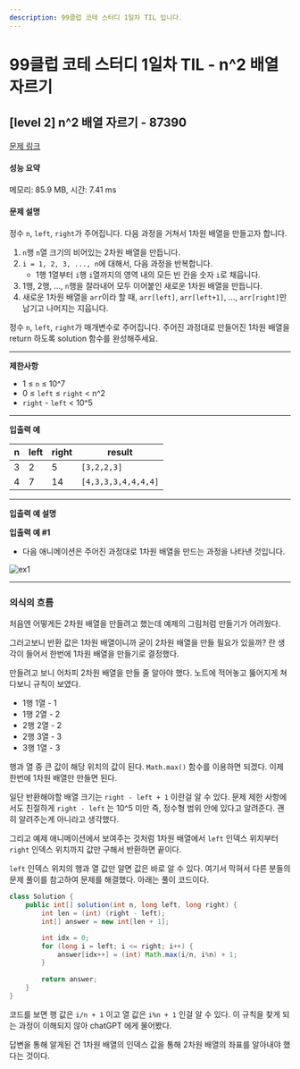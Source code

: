 ```yaml
---
description: 99클럽 코테 스터디 1일차 TIL 입니다.
---
```


# 99클럽 코테 스터디 1일차 TIL - n^2 배열 자르기

## \[level 2] n^2 배열 자르기 - 87390

[문제 링크](https://school.programmers.co.kr/learn/courses/30/lessons/87390?language=java)

#### 성능 요약

메모리: 85.9 MB, 시간: 7.41 ms

#### 문제 설명

정수 `n`, `left`, `right`가 주어집니다. 다음 과정을 거쳐서 1차원 배열을 만들고자 합니다.

1. `n`행 `n`열 크기의 비어있는 2차원 배열을 만듭니다.
2. `i = 1, 2, 3, ..., n`에 대해서, 다음 과정을 반복합니다.
   * 1행 1열부터 `i`행 `i`열까지의 영역 내의 모든 빈 칸을 숫자 `i`로 채웁니다.
3. 1행, 2행, ..., `n`행을 잘라내어 모두 이어붙인 새로운 1차원 배열을 만듭니다.
4. 새로운 1차원 배열을 `arr`이라 할 때, `arr[left]`, `arr[left+1]`, ..., `arr[right]`만 남기고 나머지는 지웁니다.

정수 `n`, `left`, `right`가 매개변수로 주어집니다. 주어진 과정대로 만들어진 1차원 배열을 return 하도록 solution 함수를 완성해주세요.

***

**제한사항**

* 1 ≤ `n` ≤ 10^7
* 0 ≤ `left` ≤ `right` < n^2
* `right` - `left` < 10^5

***

**입출력 예**

| n | left | right | result              |
| - | ---- | ----- | ------------------- |
| 3 | 2    | 5     | `[3,2,2,3]`         |
| 4 | 7    | 14    | `[4,3,3,3,4,4,4,4]` |

***

**입출력 예 설명**

**입출력 예 #1**

* 다음 애니메이션은 주어진 과정대로 1차원 배열을 만드는 과정을 나타낸 것입니다.

![ex1](https://grepp-programmers.s3.amazonaws.com/production/file\_resource/103/FlattenedFills\_ex1.gif)

***

### 의식의 흐름

처음엔 어떻게든 2차원 배열을 만들려고 했는데 예제의 그림처럼 만들기가 어려웠다.

그러고보니 반환 값은 1차원 배열이니까 굳이 2차원 배열을 만들 필요가 있을까? 란 생각이 들어서 한번에 1차원 배열을 만들기로 결정했다.

만들려고 보니 어차피 2차원 배열을 만들 줄 알아야 했다. 노트에 적어놓고 뚫어지게 쳐다보니 규칙이 보였다.

* 1행 1열 - 1
* 1행 2열 - 2
* 2행 2열 - 2
* 2행 3열 - 3
* 3행 1열 - 3

행과 열 중 큰 값이 해당 위치의 값이 된다. `Math.max()` 함수를 이용하면 되겠다. 이제 한번에 1차원 배열만 만들면 된다.

일단 반환해야할 배열 크기는 `right - left + 1` 이란걸 알 수 있다. 문제 제한 사항에서도 친절하게 `right - left` 는 10^5 미만 즉, 정수형 범위 안에 있다고 알려준다. 괜히 알려주는게 아니라고 생각했다.

그리고 예제 애니메이션에서 보여주는 것처럼 1차원 배열에서 `left` 인덱스 위치부터 `right` 인덱스 위치까지 값만 구해서 반환하면 끝이다.

`left` 인덱스 위치의 행과 열 값만 알면 값은 바로 알 수 있다. 여기서 막혀서 다른 분들의 문제 풀이를 참고하여 문제를 해결했다. 아래는 풀이 코드이다.

```java
class Solution {
    public int[] solution(int n, long left, long right) {
        int len = (int) (right - left);
        int[] answer = new int[len + 1];

        int idx = 0;
        for (long i = left; i <= right; i++) {
            answer[idx++] = (int) Math.max(i/n, i%n) + 1;
        }
        
        return answer;
    }
}
```

코드를 보면 행 값은 `i/n + 1` 이고 열 값은 `i%n + 1` 인걸 알 수 있다. 이 규칙을 찾게 되는 과정이 이해되지 않아 chatGPT 에게 물어봤다.

답변을 통해 알게된 건 1차원 배열의 인덱스 값을 통해 2차원 배열의 좌표를 알아내야 했다는 것이다.



